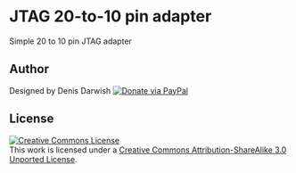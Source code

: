 JTAG 20-to-10 pin adapter
=========================

Simple 20 to 10 pin JTAG adapter

Author
------
Designed by Denis Darwish
<a href='https://www.paypal.com/cgi-bin/webscr?cmd=_donations&business=6J3G2ZY3PG4JS&lc=RU&item_name=JTAG%2020%20to%2010%20pin%20adapter&item_number=JT%2dA%2d2010&currency_code=USD&bn=PP%2dDonationsBF%3abtn_donate_LG%2egif%3aNonHosted'>
<img src="https://www.paypalobjects.com/en_US/i/btn/btn_donate_LG.gif" alt="Donate via PayPal" title="Donate via PayPal" border="0" />
</a>


License
-------
<a rel="license" href="http://creativecommons.org/licenses/by-sa/3.0/"><img alt="Creative Commons License" style="border-width:0" src="http://i.creativecommons.org/l/by-sa/3.0/80x15.png" /></a><br />This work is licensed under a <a rel="license" href="http://creativecommons.org/licenses/by-sa/3.0/">Creative Commons Attribution-ShareAlike 3.0 Unported License</a>.


